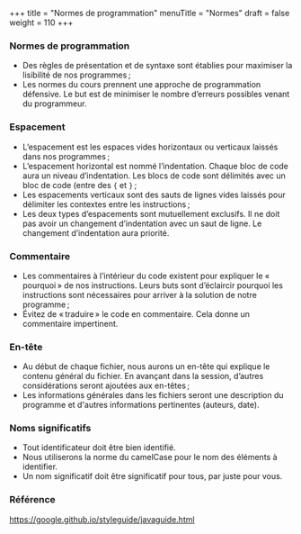 +++
title = "Normes de programmation"
menuTitle = "Normes"
draft = false
weight = 110
+++

### Normes de programmation
* Des règles de présentation et de syntaxe sont établies pour maximiser la lisibilité de nos programmes ;
* Les normes du cours prennent une approche de programmation défensive. Le but est de minimiser le nombre d’erreurs possibles venant du programmeur.

### Espacement
* L’espacement est les espaces vides horizontaux ou verticaux laissés dans nos programmes ;
* L’espacement horizontal est nommé l’indentation. Chaque bloc de code aura un niveau d’indentation. Les blocs de code sont délimités avec un bloc de code (entre des `{` et `}` ;
* Les espacements verticaux sont des sauts de lignes vides laissés pour délimiter les contextes entre les instructions ;
* Les deux types d’espacements sont mutuellement exclusifs. Il ne doit pas avoir un changement d’indentation avec un saut de ligne. Le changement d’indentation aura priorité.

### Commentaire
* Les commentaires à l’intérieur du code existent pour expliquer le « pourquoi » de nos instructions. Leurs buts sont d’éclaircir pourquoi les instructions sont nécessaires pour arriver à la solution de notre programme ;
* Évitez de « traduire » le code en commentaire. Cela donne un commentaire impertinent.

### En-tête
* Au début de chaque fichier, nous aurons un en-tête qui explique le contenu général du fichier. En avançant dans la session, d’autres considérations seront ajoutées aux en-têtes ;
* Les informations générales dans les fichiers seront une description du programme et d'autres informations pertinentes (auteurs, date).

### Noms significatifs
* Tout identificateur doit être bien identifié.
* Nous utiliserons la norme du camelCase pour le nom des éléments à identifier.
* Un nom significatif doit être significatif pour tous, par juste pour vous.

### Référence

https://google.github.io/styleguide/javaguide.html
